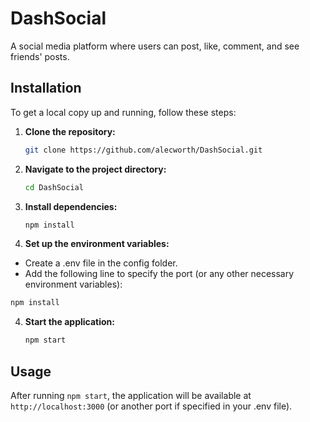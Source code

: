 
# DashSocial

A social media platform where users can post, like, comment, and see friends' posts.

## Installation

To get a local copy up and running, follow these steps:

1. **Clone the repository:**
   ```bash
   git clone https://github.com/alecworth/DashSocial.git
   ```
2. **Navigate to the project directory:**
   ```bash
   cd DashSocial
   ```
3. **Install dependencies:**
   ```bash
   npm install
   ```
3. **Set up the environment variables:**
- Create a .env file in the config folder.
- Add the following line to specify the port (or any other necessary environment variables):
```bash
npm install
```
4. **Start the application:**
   ```bash
   npm start
   ```

## Usage

After running `npm start`, the application will be available at `http://localhost:3000` (or another port if specified in your .env file).
